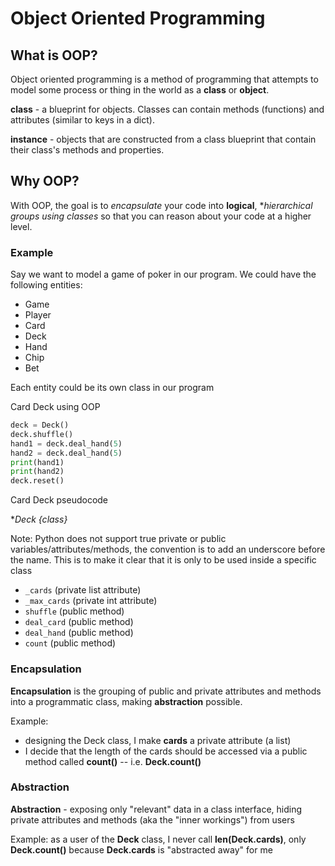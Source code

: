 # Object Oriented Programming

## What is OOP?

Object oriented programming is a method of programming that attempts to model some process or thing in the world as a **class** or **object**.

**class** - a blueprint for objects. Classes can contain methods (functions) and attributes (similar to keys in a dict).

**instance** - objects that are constructed from a class blueprint that contain their class's methods and properties.

## Why OOP?

With OOP, the goal is to *encapsulate* your code into **logical**, **hierarchical groups using classes* so that you can reason about your code at a higher level.

### Example

Say we want to model a game of poker in our program.
We could have the following entities:

* Game
* Player
* Card
* Deck
* Hand
* Chip
* Bet

Each entity could be its own class in our program

Card Deck using OOP

```python
deck = Deck()
deck.shuffle()
hand1 = deck.deal_hand(5)
hand2 = deck.deal_hand(5)
print(hand1)
print(hand2)
deck.reset()
```
Card Deck pseudocode

**Deck {class}*

Note: Python does not support true private or public variables/attributes/methods, the convention is to add an underscore before the name.
This is to make it clear that it is only to be used inside a specific class

* ```_cards``` (private list attribute)
* ```_max_cards``` (private int attribute)
* ```shuffle``` (public method)
* ```deal_card``` (public method)
* ```deal_hand``` (public method)
* ```count``` (public method)

### Encapsulation

**Encapsulation** is the grouping of public and private attributes and methods into a programmatic class, making **abstraction** possible.

Example: 
* designing the Deck class, I make **cards** a private attribute (a list)
* I decide that the length of the cards should be accessed via a public method called **count()** -- i.e. **Deck.count()**

### Abstraction

**Abstraction** - exposing only "relevant" data in a class interface, hiding private attributes and methods (aka the "inner workings") from users

Example: as a user of the **Deck** class, I never call **len(Deck.cards)**, only **Deck.count()** because **Deck.cards** is "abstracted away" for me
